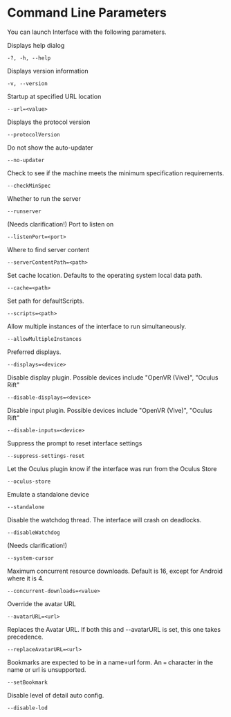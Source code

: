 # Command Line Parameters

You can launch Interface with the following parameters.

Displays help dialog

    -?, -h, --help

Displays version information

    -v, --version

Startup at specified URL location

    --url=<value>

Displays the protocol version

    --protocolVersion

Do not show the auto-updater

    --no-updater

Check to see if the machine meets the minimum specification requirements.

    --checkMinSpec

Whether to run the server

    --runserver

(Needs clarification!) Port to listen on

    --listenPort=<port>

Where to find server content

    --serverContentPath=<path>

Set cache location. Defaults to the operating system local data path.

    --cache=<path>
    
Set path for defaultScripts.

    --scripts=<path>

Allow multiple instances of the interface to run simultaneously.

    --allowMultipleInstances

Preferred displays.

    --displays=<device>

Disable display plugin. Possible devices include "OpenVR (Vive)", "Oculus Rift"

    --disable-displays=<device>

Disable input plugin. Possible devices include "OpenVR (Vive)", "Oculus Rift"

    --disable-inputs=<device>

Suppress the prompt to reset interface settings

    --suppress-settings-reset

Let the Oculus plugin know if the interface was run from the Oculus Store

    --oculus-store

Emulate a standalone device

    --standalone

Disable the watchdog thread. The interface will crash on deadlocks.

    --disableWatchdog

(Needs clarification!)

    --system-cursor

Maximum concurrent resource downloads. Default is 16, except for Android where it is 4.

    --concurrent-downloads=<value>

Override the avatar URL

    --avatarURL=<url>

Replaces the Avatar URL. If both this and --avatarURL is set, this one takes precedence. 

    --replaceAvatarURL=<url>


Bookmarks are expected to be in a name=url form. An `=` character in the name or url is unsupported.

    --setBookmark

Disable level of detail auto config.

    --disable-lod